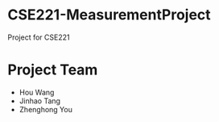 # CSE221-MeasurementProject
Project for CSE221

# Project Team
- Hou Wang
- Jinhao Tang
- Zhenghong You
